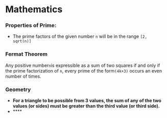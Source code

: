 # Mathematics



### Properties of Prime:

* The prime factors of the given number `n` will be in the range  `[2, sqrt(n)]`

### Fermat Theorem

Any positive number`n`is expressible as a sum of two squares if and only if the prime factorization of `n`, every prime of the form`(4k+3)` occurs an even number of times.

### Geometry

* **For a triangle to be possible from 3 values, the sum of any of the two values \(or sides\) must be greater than the third value \(or third side\).**
* \*\*\*\*



